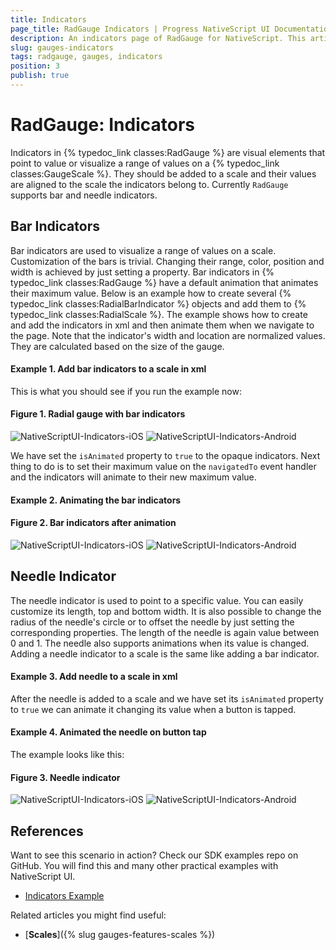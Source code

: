 ```yaml
---
title: Indicators
page_title: RadGauge Indicators | Progress NativeScript UI Documentation
description: An indicators page of RadGauge for NativeScript. This article explains how to use indicators in RadGauge.
slug: gauges-indicators
tags: radgauge, gauges, indicators
position: 3
publish: true
---
```


# RadGauge: Indicators

Indicators in {% typedoc_link classes:RadGauge %} are visual elements that point to value or visualize a range of values on a {% typedoc_link classes:GaugeScale %}. They should be added to a scale and their values are aligned to the scale the indicators belong to. Currently `RadGauge` supports bar and needle indicators.

## Bar Indicators

Bar indicators are used to visualize a range of values on a scale. Customization of the bars is trivial. Changing their range, color, position and width is achieved by just setting a property. Bar indicators in {% typedoc_link classes:RadGauge %} have a default animation that animates their maximum value. Below is an example how to create several {% typedoc_link classes:RadialBarIndicator %} objects and add them to {% typedoc_link classes:RadialScale %}. The example shows how to create and add the indicators in xml and then animate them when we navigate to the page. Note that the indicator's width and location are normalized values. They are calculated based on the size of the gauge.

#### Example 1. Add bar indicators to a scale in xml
<snippet id='gauges-indicators-add-bars-xml' />

This is what you should see if you run the example now:

#### Figure 1. Radial gauge with bar indicators
![NativeScriptUI-Indicators-iOS](images/gauges-indicators1-ios.png "Bar indicators in iOS") ![NativeScriptUI-Indicators-Android](images/gauges-indicators1-android.png "Bar indicators in Android")

We have set the `isAnimated` property to `true` to the opaque indicators. Next thing to do is to set their maximum value on the `navigatedTo` event handler and the indicators will animate to their new maximum value.

#### Example 2. Animating the bar indicators
<snippet id='gauges-indicators-bars-animate' />

#### Figure 2. Bar indicators after animation
![NativeScriptUI-Indicators-iOS](images/gauges-indicators2-ios.png "Bar indicators in iOS") ![NativeScriptUI-Indicators-Android](images/gauges-indicators2-android.png "Bar indicators in Android")

## Needle Indicator

The needle indicator is used to point to a specific value. You can easily customize its length, top and bottom width. It is also possible to change the radius of the needle's circle or to offset the needle by just setting the corresponding properties. The length of the needle is again value between 0 and 1. The needle also supports animations when its value is changed. Adding a needle indicator to a scale is the same like adding a bar indicator.

#### Example 3. Add needle to a scale in xml
<snippet id='gauge-indicators-add-needle-xml' />

After the needle is added to a scale and we have set its `isAnimated` property to `true` we can animate it changing its value when a button is tapped.

#### Example 4. Animated the needle on button tap
<snippet id='gauges-indicators-animate-needle' />

The example looks like this:
#### Figure 3. Needle indicator
![NativeScriptUI-Indicators-iOS](images/gauges-indicators3-ios.png "RadialNeedle in iOS") ![NativeScriptUI-Indicators-Android](images/gauges-indicators3-android.png "RadialNeedle in Android")

## References
Want to see this scenario in action?
Check our SDK examples repo on GitHub. You will find this and many other practical examples with NativeScript UI.

* [Indicators Example](https://github.com/telerik/nativescript-ui-samples/tree/master/gauge/app/examples/scales)

Related articles you might find useful:

* [**Scales**]({% slug gauges-features-scales %})


